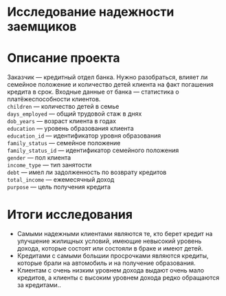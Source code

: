 # Исследование надежности заемщиков
# Описание проекта
Заказчик — кредитный отдел банка. Нужно разобраться, влияет ли семейное положение и количество детей клиента на факт погашения кредита в срок. Входные данные от банка — статистика о платёжеспособности клиентов.   
`children` — количество детей в семье   
`days_employed` — общий трудовой стаж в днях   
`dob_years` — возраст клиента в годах   
`education` — уровень образования клиента   
`education_id` — идентификатор уровня образования   
`family_status` — семейное положение   
`family_status_id`  — идентификатор семейного положения   
`gender`  — пол клиента   
`income_type` — тип занятости   
`debt` — имел ли задолженность по возврату кредитов   
`total_income` — ежемесячный доход   
`purpose` — цель получения кредита   

# Итоги исследования
- Самыми надежными клиентами являются те, кто берет кредит на улучшение жилищных условий, имеющие невысокий уровень дохода, которые состоят или состояли в браке и имеют детей.
- Кредитами с самыми большии просрочками являются кредиты, которые брали на автомобиль и на получение образования.
- Клиентам с очень низким уровнем дохода выдают очень мало кредитов, а клиенты с высоким уровнем дохода редко обращаются за кредитами..
